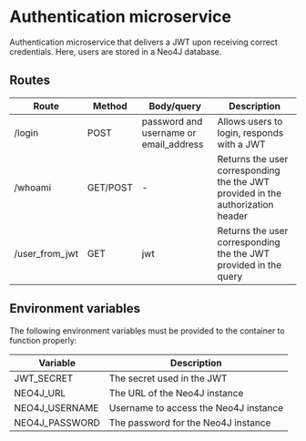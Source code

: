 # Authentication microservice
Authentication microservice that delivers a JWT upon receiving correct credentials.
Here, users are stored in a Neo4J database.

## Routes

| Route | Method | Body/query | Description |
| --- | --- | --- | --- |
| /login | POST | password and username or email_address | Allows users to login, responds with a JWT |
| /whoami | GET/POST | - | Returns the user corresponding the the JWT provided in the authorization header |
| /user_from_jwt | GET | jwt | Returns the user corresponding the the JWT provided in the query |


## Environment variables
The following environment variables must be provided to the container to function properly:

| Variable | Description |
| --- | --- |
| JWT_SECRET | The secret used in the JWT |
| NEO4J_URL| The URL of the Neo4J instance |
| NEO4J_USERNAME| Username to access the Neo4J instance |
| NEO4J_PASSWORD | The password for the Neo4J instance |
